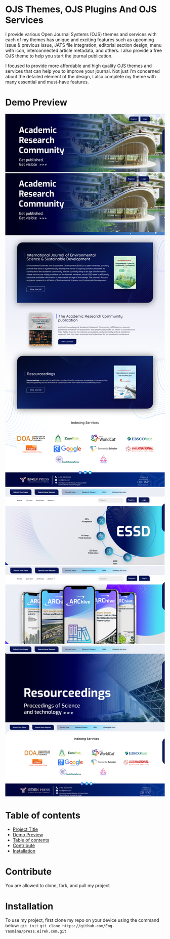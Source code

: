 # OJS Themes, OJS Plugins And OJS Services
I provide various Open Journal Systems (OJS) themes and services with each of my themes has unique and exciting features such as upcoming issue & previous issue, JATS file integration, editorial section design, menu with icon, interconnected article metadata, and others. I also provide a free OJS theme to help you start the journal publication.


I focused to provide more affordable and high quality OJS themes and services that can help you to improve your journal. Not just i'm concerned about the detailed element of the design, I also complete my theme with many essential and must-have features. 
# Demo Preview
![ierek-press-theme.png](https://raw.githubusercontent.com/Eng-Yasmina/press.eirek.com/main/images/Screenshot%202022-12-11%20IEREK%20Press.png)
![ierek-press-theme-fuul-page.png](https://raw.githubusercontent.com/Eng-Yasmina/press.eirek.com/main/images/screencapture-eng-yasmina-github-io-press-eirek-com-index-html-2022-12-11-14_00_06.png)
![ierek-press-theme-essd.png](https://raw.githubusercontent.com/Eng-Yasmina/press.eirek.com/main/images/screenshot-eng-yasmina.github.io-2022.12.11-13_52_06.png)
![ierek-press-theme-archive.png](https://raw.githubusercontent.com/Eng-Yasmina/press.eirek.com/main/images/screenshot-eng-yasmina.github.io-2022.12.11-13_54_40.png)
![ierek-press-theme-resourceeding.png](https://raw.githubusercontent.com/Eng-Yasmina/press.eirek.com/main/images/screenshot-eng-yasmina.github.io-2022.12.11-13_56_05.png)
![ierek-press-theme-indexing.png](https://raw.githubusercontent.com/Eng-Yasmina/press.eirek.com/main/images/Screenshot%202022-12-11%20at%2013-51-04%20International%20Journal%20of%20Environmental%20Science%20%26%20Sustainable%20Development.png)
# Table of contents
- [Project Title](#ojs-themes,-ojs-plugins-and-ojs-services)
- [Demo Preview](#demo-preview)
- [Table of contents](#table-of-contents)
- [Contribute](#contribute)
- [Installation](#installation)
# Contribute
You are allowed to clone, fork, and pull my project
# Installation
To use my project, first clone my repo on your device using the command below:
```git init```
```git clone https://github.com/Eng-Yasmina/press.eirek.com.git```